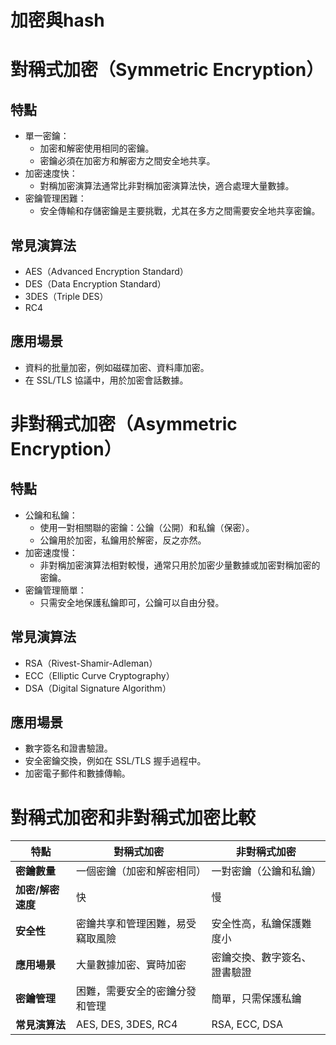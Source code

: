 
# 加密與hash

# 對稱式加密（Symmetric Encryption）
## 特點
* 單一密鑰：
  * 加密和解密使用相同的密鑰。
  * 密鑰必須在加密方和解密方之間安全地共享。
* 加密速度快：
  * 對稱加密演算法通常比非對稱加密演算法快，適合處理大量數據。
* 密鑰管理困難：
  * 安全傳輸和存儲密鑰是主要挑戰，尤其在多方之間需要安全地共享密鑰。
## 常見演算法
* AES（Advanced Encryption Standard）
* DES（Data Encryption Standard）
* 3DES（Triple DES）
* RC4
## 應用場景
* 資料的批量加密，例如磁碟加密、資料庫加密。
* 在 SSL/TLS 協議中，用於加密會話數據。

# 非對稱式加密（Asymmetric Encryption）
## 特點
* 公鑰和私鑰：
  * 使用一對相關聯的密鑰：公鑰（公開）和私鑰（保密）。
  * 公鑰用於加密，私鑰用於解密，反之亦然。
* 加密速度慢：
  * 非對稱加密演算法相對較慢，通常只用於加密少量數據或加密對稱加密的密鑰。
* 密鑰管理簡單：
  * 只需安全地保護私鑰即可，公鑰可以自由分發。
## 常見演算法
* RSA（Rivest-Shamir-Adleman）
* ECC（Elliptic Curve Cryptography）
* DSA（Digital Signature Algorithm）
## 應用場景
* 數字簽名和證書驗證。
* 安全密鑰交換，例如在 SSL/TLS 握手過程中。
* 加密電子郵件和數據傳輸。

# 對稱式加密和非對稱式加密比較
| 特點 | 對稱式加密 | 非對稱式加密|
|-----|-----|------|
| **密鑰數量** | 一個密鑰（加密和解密相同）   | 一對密鑰（公鑰和私鑰）|
| **加密/解密速度**    | 快 | 慢 |
| **安全性**   | 密鑰共享和管理困難，易受竊取風險| 安全性高，私鑰保護難度小 |
| **應用場景** | 大量數據加密、實時加密| 密鑰交換、數字簽名、證書驗證     |
| **密鑰管理** | 困難，需要安全的密鑰分發和管理 | 簡單，只需保護私鑰     |
| **常見演算法** | AES, DES, 3DES, RC4 | RSA, ECC, DSA|
